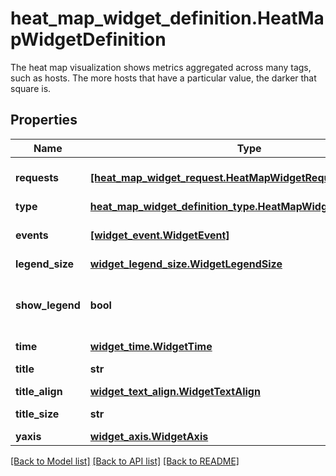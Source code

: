 # heat_map_widget_definition.HeatMapWidgetDefinition

The heat map visualization shows metrics aggregated across many tags, such as hosts. The more hosts that have a particular value, the darker that square is.
## Properties
Name | Type | Description | Notes
------------ | ------------- | ------------- | -------------
**requests** | [**[heat_map_widget_request.HeatMapWidgetRequest]**](HeatMapWidgetRequest.md) | List of widget types. | 
**type** | [**heat_map_widget_definition_type.HeatMapWidgetDefinitionType**](HeatMapWidgetDefinitionType.md) |  | 
**events** | [**[widget_event.WidgetEvent]**](WidgetEvent.md) | List of widget events. | [optional] 
**legend_size** | [**widget_legend_size.WidgetLegendSize**](WidgetLegendSize.md) |  | [optional] 
**show_legend** | **bool** | Whether or not to display the legend on this widget. | [optional] 
**time** | [**widget_time.WidgetTime**](WidgetTime.md) |  | [optional] 
**title** | **str** | Title of the widget. | [optional] 
**title_align** | [**widget_text_align.WidgetTextAlign**](WidgetTextAlign.md) |  | [optional] 
**title_size** | **str** | Size of the title. | [optional] 
**yaxis** | [**widget_axis.WidgetAxis**](WidgetAxis.md) |  | [optional] 

[[Back to Model list]](README.md#documentation-for-models) [[Back to API list]](README.md#documentation-for-api-endpoints) [[Back to README]](README.md)


